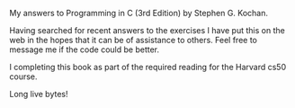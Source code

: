 My answers to Programming in C (3rd Edition) by Stephen G. Kochan.

Having searched for recent answers to the exercises I have put this on the web in the hopes that it can be of assistance to others. Feel free to message me if the code could be better.  

I completing this book as part of the required reading for the Harvard cs50 course.

Long live bytes!


